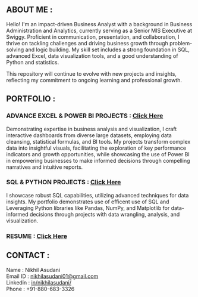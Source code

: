 ## ABOUT ME :
Hello! I'm an impact-driven Business Analyst with a background in Business Administration and Analytics, currently serving as a Senior MIS Executive at Swiggy. Proficient in communication, presentation, and collaboration, I thrive on tackling challenges and driving business growth through problem-solving and logic building. My skill set includes a strong foundation in SQL, advanced Excel, data visualization tools, and a good understanding of Python and statistics.

This repository will continue to evolve with new projects and insights, reflecting my commitment to ongoing learning and professional growth.

## PORTFOLIO :

### ADVANCE EXCEL & POWER BI PROJECTS : [Click Here](https://github.com/NikhilAsudani1/Analytics-Portfolio/tree/37951209e3d04a2ed93443c58e2974801b0ab6ac/ADVANCE%20EXCEL%20%26%20POWER%20BI)
Demonstrating expertise in business analysis and visualization, I craft interactive dashboards from diverse large datasets, employing data cleansing, statistical formulas, and BI tools. My projects transform complex data into insightful visuals, facilitating the exploration of key performance indicators and growth opportunities, while showcasing the use of Power BI in empowering businesses to make informed decisions through compelling narratives and intuitive reports.

### SQL & PYTHON PROJECTS : [Click Here](https://github.com/NikhilAsudani1/Analytics-Portfolio/tree/37951209e3d04a2ed93443c58e2974801b0ab6ac/SQL%20%26%20PYTHON)
I showcase robust SQL capabilities, utilizing advanced techniques for data insights. My portfolio demonstrates use of efficent use of SQL and Leveraging Python libraries like Pandas, NumPy, and Matplotlib for data-informed decisions through projects with data wrangling, analysis, and visualization.

### RESUME : [Click Here](https://drive.google.com/file/d/1JBfWnOS-OrKIqUqVnEbDigjDzIjOg3ew/view?usp=sharing)

## CONTACT :
Name : Nikhil Asudani \
Email ID : <a mailto="nikhilasudani01@gmail.com">nikhilasudani01@gmail.com</a> \
Linkedin : [in/nikhilasudani/](https://www.linkedin.com/in/nikhilasudani/) \
Phone : +91-880-683-3326

